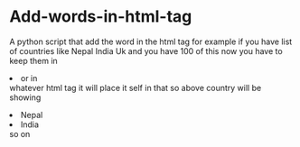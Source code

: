 # Add-words-in-html-tag
A python script that add the word in the html tag
for example if you have list of countries like
Nepal
India
Uk
and you have 100 of this now you have to keep them in <li> or in <div> whatever html tag it will place it self in that
so above country will be showing 
<li>Nepal</li>
<li>India</li>
so on
